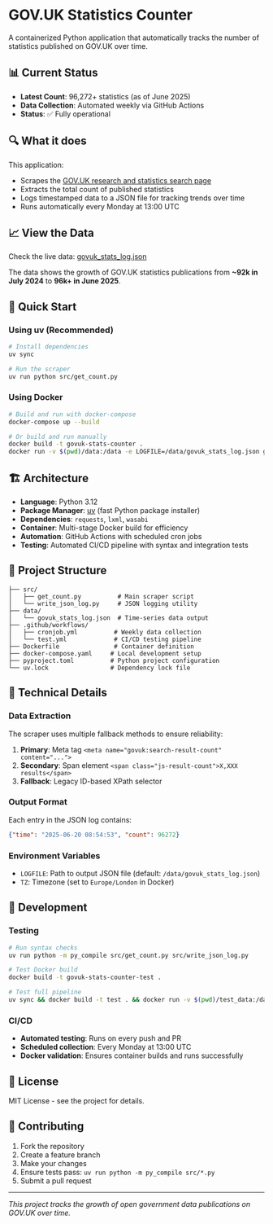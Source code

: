 # GOV.UK Statistics Counter

A containerized Python application that automatically tracks the number of statistics published on GOV.UK over time.

## 📊 Current Status

- **Latest Count**: 96,272+ statistics (as of June 2025)
- **Data Collection**: Automated weekly via GitHub Actions
- **Status**: ✅ Fully operational

## 🔍 What it does

This application:
- Scrapes the [GOV.UK research and statistics search page](https://www.gov.uk/search/research-and-statistics)
- Extracts the total count of published statistics
- Logs timestamped data to a JSON file for tracking trends over time
- Runs automatically every Monday at 13:00 UTC

## 📈 View the Data

Check the live data: [govuk_stats_log.json](https://github.com/ivyleavedtoadflax/GOVUK_stats_counter/blob/main/data/govuk_stats_log.json)

The data shows the growth of GOV.UK statistics publications from **~92k in July 2024** to **96k+ in June 2025**.

## 🚀 Quick Start

### Using uv (Recommended)

```bash
# Install dependencies
uv sync

# Run the scraper
uv run python src/get_count.py
```

### Using Docker

```bash
# Build and run with docker-compose
docker-compose up --build

# Or build and run manually
docker build -t govuk-stats-counter .
docker run -v $(pwd)/data:/data -e LOGFILE=/data/govuk_stats_log.json govuk-stats-counter
```

## 🏗️ Architecture

- **Language**: Python 3.12
- **Package Manager**: [uv](https://github.com/astral-sh/uv) (fast Python package installer)
- **Dependencies**: `requests`, `lxml`, `wasabi`
- **Container**: Multi-stage Docker build for efficiency
- **Automation**: GitHub Actions with scheduled cron jobs
- **Testing**: Automated CI/CD pipeline with syntax and integration tests

## 📂 Project Structure

```
├── src/
│   ├── get_count.py          # Main scraper script
│   └── write_json_log.py     # JSON logging utility
├── data/
│   └── govuk_stats_log.json  # Time-series data output
├── .github/workflows/
│   ├── cronjob.yml          # Weekly data collection
│   └── test.yml             # CI/CD testing pipeline
├── Dockerfile               # Container definition
├── docker-compose.yaml     # Local development setup
├── pyproject.toml          # Python project configuration
└── uv.lock                 # Dependency lock file
```

## 🔧 Technical Details

### Data Extraction

The scraper uses multiple fallback methods to ensure reliability:

1. **Primary**: Meta tag `<meta name="govuk:search-result-count" content="...">`
2. **Secondary**: Span element `<span class="js-result-count">X,XXX results</span>`
3. **Fallback**: Legacy ID-based XPath selector

### Output Format

Each entry in the JSON log contains:
```json
{"time": "2025-06-20 08:54:53", "count": 96272}
```

### Environment Variables

- `LOGFILE`: Path to output JSON file (default: `/data/govuk_stats_log.json`)
- `TZ`: Timezone (set to `Europe/London` in Docker)

## 🧪 Development

### Testing

```bash
# Run syntax checks
uv run python -m py_compile src/get_count.py src/write_json_log.py

# Test Docker build
docker build -t govuk-stats-counter-test .

# Test full pipeline
uv sync && docker build -t test . && docker run -v $(pwd)/test_data:/data test
```

### CI/CD

- **Automated testing**: Runs on every push and PR
- **Scheduled collection**: Every Monday at 13:00 UTC
- **Docker validation**: Ensures container builds and runs successfully

## 📜 License

MIT License - see the project for details.

## 🤝 Contributing

1. Fork the repository
2. Create a feature branch
3. Make your changes
4. Ensure tests pass: `uv run python -m py_compile src/*.py`
5. Submit a pull request

---

*This project tracks the growth of open government data publications on GOV.UK over time.*